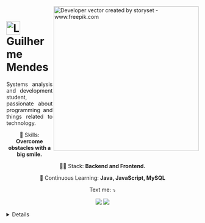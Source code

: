 <img align="right" alt="Developer vector created by storyset - www.freepik.com" height="380" src="https://github.com/Mendes27/Mendes27/assets/141426925/be7d2aac-9cc1-4ea2-811b-669b6b8f2edc">

<h1>
    <a href="https://github.com/Mendes27/">
     <img align="center" alt="Logo Guilherme Mendes" width="36px" src="https://user-images.githubusercontent.com/97471199/230773934-2eeb538d-d992-4199-872e-117c1c635d81.png"></a>
    <span>Guilherme Mendes</span>
</h1>

<p align="justify">Systems analysis and development student, passionate about programming and things related to technology.</p>
<p align="center">
  💼 Skills: <strong>Overcome obstacles with a big smile.</strong>
</p>

<p align="center">
  👩‍💻  Stack: <strong>Backend and Frontend.</strong>
</p>

<p align="center">
  🚀  Continuous Learning: <strong>Java, JavaScript, MySQL</strong>
</p>

<p align="center">
   Text me: ⤵️
</p>

<p align="center">
  <a href="https://www.instagram.com/guiialcantara_/" alt="Instagram">
  <img src="https://img.shields.io/badge/-Instagram-DF0174?style=for-the-badge&logo=instagram&logoColor=white&link=https://www.instagram.com/keidsondesigner/"/></a>
  
  <a href="www.linkedin.com/in/guilherme-mendes-16b4a3229/" alt="Linkedin">
  <img src="https://img.shields.io/badge/-Linkedin-0e76a8?style=for-the-badge&logo=Linkedin&logoColor=white&link=https://www.linkedin.com/in/keidsonroby/" /></a>

<!--

[![GitHub Page](https://img.shields.io/badge/elidianaandrade.github.io-67136f?style=for-the-badge)](https://elidianaandrade.github.io/)
-->


<br>
<details align="left">
 
  <div align="right">Made by <a href="https://github.com/Mendes27/">GM</a>.</div>

</details>

